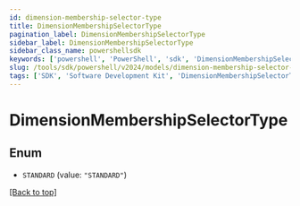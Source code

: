 ```yaml
---
id: dimension-membership-selector-type
title: DimensionMembershipSelectorType
pagination_label: DimensionMembershipSelectorType
sidebar_label: DimensionMembershipSelectorType
sidebar_class_name: powershellsdk
keywords: ['powershell', 'PowerShell', 'sdk', 'DimensionMembershipSelectorType'] 
slug: /tools/sdk/powershell/v2024/models/dimension-membership-selector-type
tags: ['SDK', 'Software Development Kit', 'DimensionMembershipSelectorType']
---
```



# DimensionMembershipSelectorType

## Enum


* `STANDARD` (value: `"STANDARD"`)


[[Back to top]](#) 

